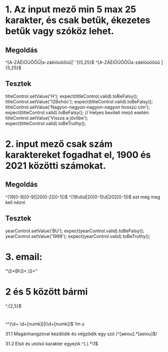 # 1. Az input mező min 5 max 25 karakter, és csak betűk, ékezetes betűk vagy szóköz lehet.
## Megoldás
^[A-ZÁÉíÓÚÖŐŰ|a-záéíóúöőüű|' ']{5,25}$
^[A-ZÁÉíÓÚÖŐŰa-záéíóúöőüű ]{5,25}$

## Tesztek
titleControl.setValue('H');
expect(titleControl.valid).toBeFalsy();
titleControl.setValue('12Bohóc');
expect(titleControl.valid).toBeFalsy();
titleControl.setValue('Nagyon-nagyon-nagyon-nagyon hosszú cím');
expect(titleControl.valid).toBeFalsy();
// Helyes beviteli mező esetén:
titleControl.setValue('Vissza a jövőbe');
expect(titleControl.valid).toBeTruthy();
# 2. input mező csak szám karaktereket fogadhat el, 1900 és 2021 közötti számokat.
## Megoldás
^(19[0-9][0-9]|20[0-2][0-1])$
^(19\d\d|20[0-1]\d|202[0-1])$
ezt még meg kell nézni

## Tesztek
yearControl.setValue('BU');
expect(yearControl.valid).toBeFalsy();
yearControl.setValue('1999');
expect(yearControl.valid).toBeTruthy();
# 3. email:
"\S+@\S+\.\S+"

# 2 és 5 között bármi
^.{2,5}$

#
^^(\d+.\d+[numk])|(\d+[numk])$
1m
u

31.1	Magánhangzóval kezdődik és végződik egy szó
/^[aeiou].*[aeiou]$/

31.2	Első és utolsó karakter egyezik
^(.).*\1$